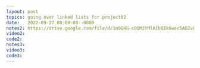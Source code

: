 ```yaml
---
layout: post
topics: going over linked lists for project02
date:   2022-09-27 08:00:00 -0800
notes2: https://drive.google.com/file/d/1m9QHG-cOQMJYMlAIbQIk6woc5ADZvDhX/view?usp=sharing
video2: 
code2: 
notes3: 
video3: 
code3: 
---
```

